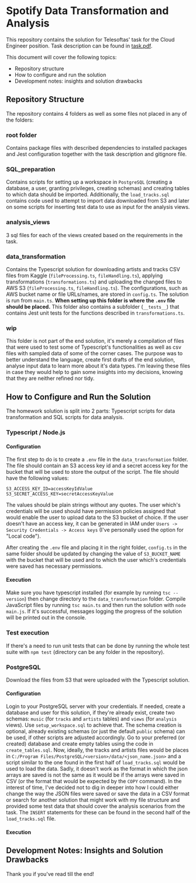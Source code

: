 # Spotify Data Transformation and Analysis
This repository contains the solution for Telesoftas' task for the Cloud Engineer position.
Task description can be found in [task.pdf](task.pdf).

This document will cover the following topics:
- Repository structure
- How to configure and run the solution
- Development notes: insights and solution drawbacks

## Repository Structure
The repository contains 4 folders as well as some files not placed in any of the folders:

### root folder
Contains package files with described dependencies to installed packages and Jest configuration together with the task description and gitignore file.

### SQL_preparation
Contains scripts for setting up a workspace in `PostgreSQL` (creating a database, a user, granting privileges, creating schemas) and creating tables to which data should be imported. Additionally, the `load_tracks.sql` contains code used to attempt to import data downloaded from S3 and later on some scripts for inserting test data to use as input for the analysis views.

### analysis_views
3 sql files for each of the views created based on the requirements in the task.

### data_transformation
Contains the Typescript solution for downloading artists and tracks CSV files from Kaggle (`fileProcessing.ts`, `fileHandling.ts`), applying transformations (`transformations.ts`) and uploading the changed files to AWS S3 (`fileProcessing.ts`, `fileHandling.ts`). The configurations, such as AWS bucket name or file URLs/names, are stored in `config.ts`. The solution is run from `main.ts`.
**When setting up this folder is where the `.env` file should be placed.**
This folder also contains a subfolder (`__tests__`) that contains Jest unit tests for the functions described in `transformations.ts`.

### wip
This folder is not part of the end solution, it's merely a compilation of files that were used to test some of Typescript's functionalities as well as csv files with sampled data of some of the corner cases. The purpose was to better understand the language, create first drafts of the end solution, analyse input data to learn more about it's data types. I'm leaving these files in case they would help to gain some insights into my decisions, knowing that they are neither refined nor tidy.

## How to Configure and Run the Solution
The homework solution is split into 2 parts: Typescript scripts for data transformation and SQL scripts for data analysis.
### Typescript / Node.js
#### Configuration
The first step to do is to create a `.env` file in the `data_transformation` folder. The file should contain an S3 access key id and a secret access key for the bucket that will be used to store the output of the script.
The file should have the following values:
```
S3_ACCESS_KEY_ID=accessKeyIdValue
S3_SECRET_ACCESS_KEY=secretAccessKeyValue
```
The values should be plain strings without any quotes. The user which's credentials will be used should have permission policies assigned that would enable the user to upload data to the S3 bucket of choice. If the user doesn't have an access key, it can be generated in IAM under `Users -> Security Credentials -> Access keys` (I've personally used the option for "Local code"). 

After creating the `.env` file and placing it in the right folder, `config.ts` in the same folder should be updated by changing the value of `S3_BUCKET_NAME` with the bucket that will be used and to which the user which's credentials were saved has necessary permissions.
#### Execution
Make sure you have typescript installed (for example by running `tsc --version`) then change directory to the `data_transformation` folder. Compile JavaScript files by running `tsc main.ts` and then run the solution with `node main.js`. If it's successful, messages logging the progress of the solution will be printed out in the console.
### Test execution
If there's a need to run unit tests that can be done by running the whole test suite with `npm test` (directory can be any folder in the repository). 

### PostgreSQL
Download the files from S3 that were uploaded with the Typescript solution.
#### Configuration
Login to your PostgreSQL server with your credentials. If needed, create a database and user for this solution, if they're already exist, create two schemas: `music` (for `tracks` and `artists` tables) and `views` (for `analysis` views). Use `setup_workspace.sql` to achieve that.
The schema creation is optional, already existing schemas (or just the default `public` schema) can be used, if other scripts are adjusted accordingly.
Go to your preferred (or created) database and create empty tables using the code in `create_tables.sql`.
Now, ideally, the tracks and artists files would be places in `C:/Program Files/PostgreSQL/<version>/data/<json_name.json>` and a script similar to the one found in the first half of `load_tracks.sql` would be used to load the data. Sadly, it doesn't work as the format in which the json arrays are saved is not the same as it would be if the arrays were saved in CSV (or the format that would be expected by the `COPY` command). In the interest of time, I've decided not to dig in deeper into how I could either change the way the JSON files were saved or save the data in a CSV format or search for another solution that might work with my file structure and provided some test data that should cover the analysis scenarios from the task. The `INSERT` statements for these can be found in the second half of the `load_tracks.sql` file.
#### Execution

## Development Notes: Insights and Solution Drawbacks

Thank you if you've read till the end!